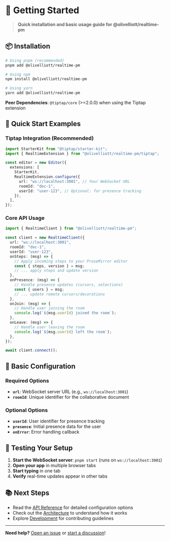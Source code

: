 # 🚀 Getting Started

> **Quick installation and basic usage guide for @olivelliott/realtime-pm**

## 📦 Installation

```bash
# Using pnpm (recommended)
pnpm add @olivelliott/realtime-pm

# Using npm
npm install @olivelliott/realtime-pm

# Using yarn
yarn add @olivelliott/realtime-pm
```

**Peer Dependencies**: `@tiptap/core` (>=2.0.0) when using the Tiptap extension

## 🎯 Quick Start Examples

### Tiptap Integration (Recommended)

```ts
import StarterKit from "@tiptap/starter-kit";
import { RealtimeExtension } from "@olivelliott/realtime-pm/tiptap";

const editor = new Editor({
  extensions: [
    StarterKit,
    RealtimeExtension.configure({
      url: "ws://localhost:3001", // Your WebSocket URL
      roomId: "doc-1",
      userId: "user-123", // Optional: for presence tracking
    }),
  ],
});
```

### Core API Usage

```ts
import { RealtimeClient } from "@olivelliott/realtime-pm";

const client = new RealtimeClient({
  url: "ws://localhost:3001",
  roomId: "doc-1",
  userId: "user-123",
  onSteps: (msg) => {
    // Apply incoming steps to your ProseMirror editor
    const { steps, version } = msg;
    // ... apply steps and update version
  },
  onPresence: (msg) => {
    // Handle presence updates (cursors, selections)
    const { users } = msg;
    // ... update remote cursors/decorations
  },
  onJoin: (msg) => {
    // Handle user joining the room
    console.log(`${msg.userId} joined the room`);
  },
  onLeave: (msg) => {
    // Handle user leaving the room
    console.log(`${msg.userId} left the room`);
  },
});

await client.connect();
```

## 🔧 Basic Configuration

### Required Options

- **`url`**: WebSocket server URL (e.g., `ws://localhost:3001`)
- **`roomId`**: Unique identifier for the collaborative document

### Optional Options

- **`userId`**: User identifier for presence tracking
- **`presence`**: Initial presence data for the user
- **`onError`**: Error handling callback

## 🧪 Testing Your Setup

1. **Start the WebSocket server**: `pnpm start` (runs on `ws://localhost:3001`)
2. **Open your app** in multiple browser tabs
3. **Start typing** in one tab
4. **Verify** real-time updates appear in other tabs

## 📚 Next Steps

- Read the [API Reference](./api-reference.md) for detailed configuration options
- Check out the [Architecture](./architecture.md) to understand how it works
- Explore [Development](./development.md) for contributing guidelines

---

**Need help?** [Open an issue](https://github.com/olivelliott/realtime-pm/issues) or [start a discussion](https://github.com/olivelliott/realtime-pm/discussions)!
